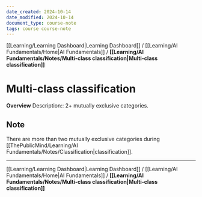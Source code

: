 ```yaml
---
date_created: 2024-10-14
date_modified: 2024-10-14
document_type: course-note
tags: course course-note
---
```

[[Learning/Learning Dashboard|Learning Dashboard]] / [[Learning/AI Fundamentals/Home|AI Fundamentals]] / **[[Learning/AI Fundamentals/Notes/Multi-class classification|Multi-class classification]]**
# Multi-class classification
**Overview**
Description:: 2+ mutually exclusive categories.

## Note

There are more than two mutually exclusive categories during [[ThePublicMind/Learning/AI Fundamentals/Notes/Classification|classification]].

---
[[Learning/Learning Dashboard|Learning Dashboard]] / [[Learning/AI Fundamentals/Home|AI Fundamentals]] / **[[Learning/AI Fundamentals/Notes/Multi-class classification|Multi-class classification]]**